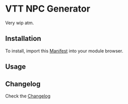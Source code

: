 # VTT NPC Generator

Very wip atm.

## Installation

To install, import this [Manifest](https://raw.githubusercontent.com/ardittristan/VTTNPCGen/master/module.json) into your module browser.

## Usage



## Changelog

Check the [Changelog](https://github.com/ardittristan/VTTNPCGen/blob/master/CHANGELOG.md)

